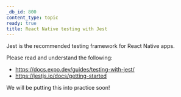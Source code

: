 ```yaml
---
_db_id: 800
content_type: topic
ready: true
title: React Native testing with Jest
---
```


Jest is the recommended testing framework for React Native apps. 

Please read and understand the following:

- https://docs.expo.dev/guides/testing-with-jest/
- https://jestjs.io/docs/getting-started 

We will be putting this into practice soon!
